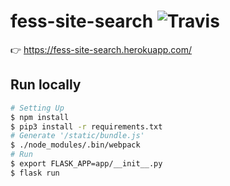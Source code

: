 # fess-site-search ![Travis](https://travis-ci.org/codelibs/fess-site-search.svg?branch=master)

:point_right: https://fess-site-search.herokuapp.com/

## Run locally
```bash
# Setting Up
$ npm install
$ pip3 install -r requirements.txt
# Generate '/static/bundle.js'
$ ./node_modules/.bin/webpack
# Run
$ export FLASK_APP=app/__init__.py
$ flask run
```
